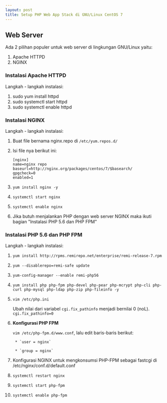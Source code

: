 ```yaml
---
layout: post
title: Setup PHP Web App Stack di GNU/Linux CentOS 7
---
```


## Web Server

Ada 2 pilihan populer untuk web server di lingkungan GNU/Linux yaitu: 

1. Apache HTTPD 
2. NGINX

### Instalasi Apache HTTPD

Langkah - langkah instalasi:

1. sudo yum install httpd
2. sudo systemctl start httpd
3. sudo systemctl enable httpd

<!--more-->

### Instalasi NGINX

Langkah - langkah instalasi:

1. Buat file bernama nginx.repo di `/etc/yum.repos.d/`

2. Isi file nya berikut ini:
    ```text
    [nginx]
    name=nginx repo
    baseurl=http://nginx.org/packages/centos/7/$basearch/
    gpgcheck=0
    enabled=1
    ```

3. `yum install nginx -y`

4. `systemctl start nginx`

5. `systemctl enable nginx`

6. Jika butuh menjalankan PHP dengan web server NGINX maka ikuti bagian "Instalasi PHP 5.6 dan PHP FPM"

### Instalasi PHP 5.6 dan PHP FPM

Langkah - langkah instalasi: 

1. `yum install http://rpms.remirepo.net/enterprise/remi-release-7.rpm`

2. `yum --disablerepo=remi-safe update`

3. `yum-config-manager --enable remi-php56`

4. `yum install php php-fpm php-devel php-pear php-mcrypt php-cli php-curl php-mysql php-ldap php-zip php-fileinfo -y`

5. `vim /etc/php.ini`
    
    Ubah nilai dari variabel `cgi.fix_pathinfo` menjadi bernilai 0 (noL). `cgi.fix_pathinfo=0`

6. **Konfigurasi PHP FPM**
    
    `vim /etc/php-fpm.d/www.conf`, lalu edit baris-baris berikut:
        
        * `user = nginx`
        
        * `group = nginx`

7. Konfigurasi NGINX untuk mengkonsumsi PHP-FPM sebagai fastcgi di /etc/nginx/conf.d/default.conf

8. `systemctl restart nginx`

9. `systemctl start php-fpm`

10. `systemctl enable php-fpm`

